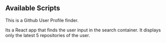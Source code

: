 ## Available Scripts

This is a Github User Profile finder.

Its a React app that finds the user input in the search container. It displays only the latest 5 repositories of the user.